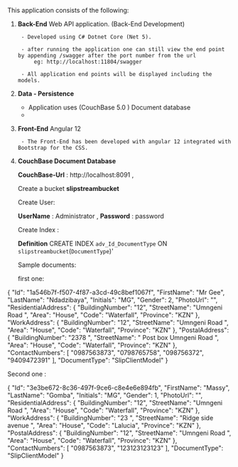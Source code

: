 This application consists of the following:
1. **Back-End** 
     Web API application. (Back-End Development)


        - Developed using C# Dotnet Core (Net 5).

        - after running the application one can still view the end point by appending /swagger after the port number from the url
            eg: http://localhost:11804/swagger

        - All application end points will be displayed including the models.

2. **Data - Persistence**

    - Application uses (CouchBase 5.0 ) Document database
    - 

    


3. **Front-End**
        Angular 12

        - The Front-End has been developed with angular 12 integrated with Bootstrap for the CSS.

4. **CouchBase Document Database**

    **CouchBase-Url** : http://localhost:8091 ,

    

    Create a bucket **slipstreambucket**

    Create User:

      **UserName** : Administrator , 
      **Password** : password

    Create Index : 
    
    **Definition** CREATE INDEX `adv_Id_DocumentType` ON `slipstreambucket`(`DocumentType`)'


    Sample documents:

    first one: 

  {
  "Id": "1a546b7f-f507-4f87-a3cd-49c8bef1067f",
  "FirstName": "Mr Gee",
  "LastName": "Ndadzibaya",
  "Initials": "MG",
  "Gender": 2,
  "PhotoUrl": "",
  "ResidentialAddress": {
    "BuildingNumber": "12",
    "StreetName": "Umngeni Road ",
    "Area": "House",
    "Code": "Waterfall",
    "Province": "KZN"
  },
  "WorkAddress": {
    "BuildingNumber": "12",
    "StreetName": "Umngeni Road ",
    "Area": "House",
    "Code": "Waterfall",
    "Province": "KZN"
  },
  "PostalAddress": {
    "BuildingNumber": "2378 ",
    "StreetName": " Post box Umngeni Road ",
    "Area": "House",
    "Code": "Waterfall",
    "Province": "KZN"
  },
  "ContactNumbers": [
    "0987563873",
    "0798765758",
    "098756372",
    "9409472391"
  ],
  "DocumentType": "SlipClientModel"
}

Second one :

{
  "Id": "3e3be672-8c36-497f-9ce6-c8e4e6e894fb",
  "FirstName": "Massy",
  "LastName": "Gomba",
  "Initials": "MG",
  "Gender": 1,
  "PhotoUrl": "",
  "ResidentialAddress": {
    "BuildingNumber": "12",
    "StreetName": "Umngeni Road ",
    "Area": "House",
    "Code": "Waterfall",
    "Province": "KZN"
  },
  "WorkAddress": {
    "BuildingNumber": "23 ",
    "StreetName": "Ridge side avenue ",
    "Area": "House",
    "Code": "Lalucia",
    "Province": "KZN"
  },
  "PostalAddress": {
    "BuildingNumber": "12",
    "StreetName": "Umngeni Road ",
    "Area": "House",
    "Code": "Waterfall",
    "Province": "KZN"
  },
  "ContactNumbers": [
    "0987563873",
    "123123123123"
  ],
  "DocumentType": "SlipClientModel"
}


